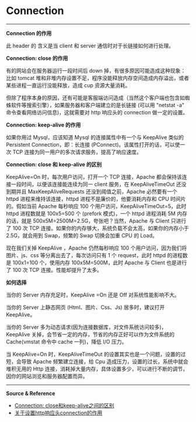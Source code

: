 # Connection

---

**Connection 的作用**

此 header 的 含义是当 client 和 server 通信时对于长链接如何进行处理。

**Connection: close 的作用**

有的网站会在服务器运行一段时间后 down 掉，有很多原因可能造成这种现象：比如 tomcat 堆和非堆内存设置不足，程序没能释放内存空间造成内存溢出，或者某些进程一直运行没能释放，造成 cup 资源大量消耗。

但除了程序本身的原因，还有可能是客服端访问造成（当然这个客户端也包含如蜘蛛软件等搜索引擎），如果服务器和客户端建立的是长链接 (可以用 "netstat -a" 命令查看网络访问信息)，这就需要对 http 响应头的 connection 做一定的设置。

**Connection: keep-alive 的作用**

如果你用过 Mysql，应该知道 Mysql 的连接属性中有一个与 KeepAlive 类似的 Persistent Connection，即：长连接 (PConnect)。该属性打开的话，可以使一次 TCP 连接为同一用户的多次请求服务，提高了响应速度。

**Connection: close 和 keep-alive 的区别**

KeepAlive=On 时，每次用户访问，打开一个 TCP 连接，Apache 都会保持该连接一段时间，以便该连接能连续为同一 client 服务，在 KeepAliveTimeOut 还没到期并且 MaxKeepAliveRequests 还没到阈值之前，Apache 必然要有一个 httpd 进程来维持该连接，httpd 进程不是廉价的，他要消耗内存和 CPU 时间片的。假如当前 Apache 每秒响应 100 个用户访问，KeepAliveTimeOut=5，此时 httpd 进程数就是 100x5=500 个 (prefork 模式)，一个 httpd 进程消耗 5M 内存的话，就是 500x5M=2500M=2.5G，夸张吧？当然，Apache 与 Client 只进行了 100 次 TCP 连接。如果你的内存够大，系统负载不会太高，如果你的内存小于 2.5G，就会用到 Swap，频繁的 Swap 切换会加重 CPU 的 Load。

现在我们关掉 KeepAlive ，Apache 仍然每秒响应 100 个用户访问，因为我们将图片、js、css 等分离出去了，每次访问只有 1 个 request，此时 httpd 的进程数是 100x1=100 个，使用内存 100x5M=500M，此时 Apache 与 Client 也是进行了 100 次 TCP 连接。性能却提升了太多。

**如何选择**

当你的 Server 内存充足时，KeepAlive =On 还是 Off 对系统性能影响不大。

当你的 Server 上静态网页 (Html、图片、Css、Js) 居多时，建议打开 KeepAlive。

当你的 Server 多为动态请求(因为连接数据库，对文件系统访问较多)，KeepAlive 关掉，会节省一定的内存，节省的内存正好可以作为文件系统的 Cache(vmstat 命令中 cache 一列)，降低 I/O 压力。

当 KeepAlive=On 时，KeepAliveTimeOut 的设置其实也是一个问题，设置的过短，会导致 Apache 频繁建立连接，给 Cpu 造成压力，设置的过长，系统中就会堆积无用的 Http 连接，消耗掉大量内存，具体设置多少，可以进行不断的调节，因你的网站浏览和服务器配置而异。

---

**Source & Reference**
- [Connection: close和keep-alive之间的区别](https://developer.aliyun.com/article/277977)
- [关于设置http响应头connection的作用](https://blog.csdn.net/minghaitang/article/details/83567259)
